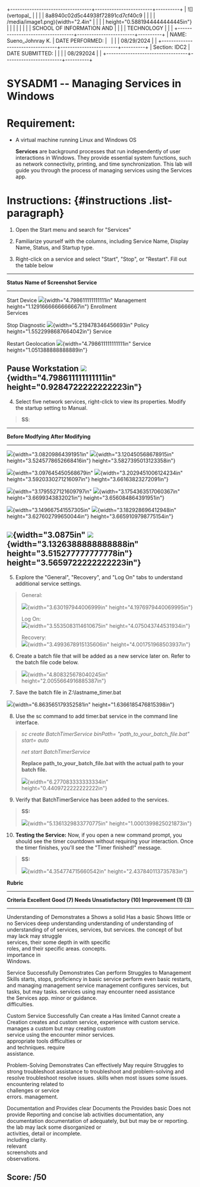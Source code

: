 +----------------------------------+------------------------+----------+
| ![](vertopal_                    |                        |          |
| 8a8940c02d5c44938f72891cd7cf40c9 |                        |          |
| /media/image1.png){width="2.4in" |                        |          |
| height="0.5881944444444445in"}   |                        |          |
|                                  |                        |          |
| SCHOOL OF INFORMATION AND        |                        |          |
| TECHNOLOGY                       |                        |          |
+----------------------------------+------------------------+----------+
| NAME: Sueno_Johnray K.           | DATE PERFORMED:        |          |
|                                  | 08/29/2024             |          |
+----------------------------------+------------------------+----------+
| Section: IDC2                    | DATE SUBMITTED:        |          |
|                                  | 08/292024              |          |
+----------------------------------+------------------------+----------+

# SYSADM1 -- Managing Services in Windows

# Requirement: 

-   A virtual machine running Linux and Windows OS

    **Services** are background processes that run independently of user
    interactions in Windows. They provide essential system functions,
    such as network connectivity, printing, and time synchronization.
    This lab will guide you through the process of managing services
    using the Services app.

# Instructions:  {#instructions .list-paragraph}

1.  Open the Start menu and search for \"Services\"

2.  Familiarize yourself with the columns, including Service Name,
    Display Name, Status, and Startup type.

3.  Right-click on a service and select \"Start\", \"Stop\", or
    \"Restart\". Fill out the table below

  ------------------------------------------------------------------------------------------------------------------------
  **Status**   **Name of     **Screenshot**
               Service**     
  ------------ ------------- ---------------------------------------------------------------------------------------------
  Start        Device        ![](vertopal_8a8940c02d5c44938f72891cd7cf40c9/media/image2.png){width="4.798611111111111in"
               Management    height="1.1291666666666667in"}
               Enrollment    
               Services      

                             

  Stop         Diagnostic    ![](vertopal_8a8940c02d5c44938f72891cd7cf40c9/media/image3.png){width="5.219478346456693in"
               Policy        height="1.5522998687664042in"}
               Service       

  Restart      Geolocation   ![](vertopal_8a8940c02d5c44938f72891cd7cf40c9/media/image4.png){width="4.798611111111111in"
               Service       height="1.051388888888889in"}

  Pause        Workstation   ![](vertopal_8a8940c02d5c44938f72891cd7cf40c9/media/image5.png){width="4.798611111111111in"
                             height="0.9284722222222223in"}
  ------------------------------------------------------------------------------------------------------------------------

4.  Select five network services, right-click to view its properties.
    Modify the startup setting to Manual.

> **SS**:

  -----------------------------------------------------------------------------------------------------------------------------------------------------------------------------------------------
  **Before Modfying**                                                                             **After Modifying**
  ----------------------------------------------------------------------------------------------- -----------------------------------------------------------------------------------------------
  ![](vertopal_8a8940c02d5c44938f72891cd7cf40c9/media/image6.png){width="3.08209864391951in"      ![](vertopal_8a8940c02d5c44938f72891cd7cf40c9/media/image7.png){width="3.120450568678915in"
  height="3.5245778652668416in"}                                                                  height="3.5827395013123358in"}

  ![](vertopal_8a8940c02d5c44938f72891cd7cf40c9/media/image8.png){width="3.097645450568679in"     ![](vertopal_8a8940c02d5c44938f72891cd7cf40c9/media/image9.png){width="3.2029451006124234in"
  height="3.5920330271216097in"}                                                                  height="3.66163823272091in"}

  ![](vertopal_8a8940c02d5c44938f72891cd7cf40c9/media/image10.png){width="3.1795527121609797in"   ![](vertopal_8a8940c02d5c44938f72891cd7cf40c9/media/image11.png){width="3.1754363517060367in"
  height="3.6699343832021in"}                                                                     height="3.656084864391951in"}

  ![](vertopal_8a8940c02d5c44938f72891cd7cf40c9/media/image12.png){width="3.149667541557305in"    ![](vertopal_8a8940c02d5c44938f72891cd7cf40c9/media/image13.png){width="3.182928696412948in"
  height="3.627602799650044in"}                                                                   height="3.6659109798775154in"}

  ![](vertopal_8a8940c02d5c44938f72891cd7cf40c9/media/image14.png){width="3.0875in"               ![](vertopal_8a8940c02d5c44938f72891cd7cf40c9/media/image15.png){width="3.1326388888888888in"
  height="3.515277777777778in"}                                                                   height="3.5659722222222223in"}
  -----------------------------------------------------------------------------------------------------------------------------------------------------------------------------------------------

5.  Explore the \"General\", \"Recovery\", and \"Log On\" tabs to
    understand additional service settings.

> General:
>
> ![](vertopal_8a8940c02d5c44938f72891cd7cf40c9/media/image16.png){width="3.630197944006999in"
> height="4.1976979440069995in"}
>
> Log On:\
> ![](vertopal_8a8940c02d5c44938f72891cd7cf40c9/media/image17.png){width="3.5535083114610675in"
> height="4.075043744531934in"}
>
> Recovery:\
> ![](vertopal_8a8940c02d5c44938f72891cd7cf40c9/media/image18.png){width="3.4993678915135606in"
> height="4.001751968503937in"}

6.  Create a batch file that will be added as a new service later on.
    Refer to the batch file code below.

> ![](vertopal_8a8940c02d5c44938f72891cd7cf40c9/media/image19.png){width="4.808325678040245in"
> height="2.0055664916885387in"}

7.  Save the batch file in Z:\\lastname_timer.bat

![](vertopal_8a8940c02d5c44938f72891cd7cf40c9/media/image20.png){width="6.863565179352581in"
height="1.6366185476815398in"}

8.  Use the sc command to add timer.bat service in the command line
    interface.

> *sc create BatchTimerService binPath= \"path_to_your_batch_file.bat\"
> start= auto*
>
> *net start BatchTimerService*
>
> **Replace path_to_your_batch_file.bat with the actual path to your
> batch file.**
>
> ![](vertopal_8a8940c02d5c44938f72891cd7cf40c9/media/image21.png){width="6.277083333333334in"
> height="0.4409722222222222in"}

9.  Verify that BatchTimerService has been added to the services.

> **SS:**
>
> ![](vertopal_8a8940c02d5c44938f72891cd7cf40c9/media/image22.png){width="5.1361329833770775in"
> height="1.0001399825021873in"}

10. **Testing the Service:** Now, if you open a new command prompt, you
    should see the timer countdown without requiring your interaction.
    Once the timer finishes, you\'ll see the \"Timer finished!\"
    message.

> **SS:**
>
> ![](vertopal_8a8940c02d5c44938f72891cd7cf40c9/media/image23.png){width="4.354774715660542in"
> height="2.437840113735783in"}

**Rubric**

  ---------------------------------------------------------------------------------------
  **Criteria**      **Excellent       **Good (7)**    **Needs          **Unsatisfactory
                    (10)**                            Improvement      (1)**
                                                      (3)**            
  ----------------- ----------------- --------------- ---------------- ------------------
  Understanding of  Demonstrates a    Shows a solid   Has a basic      Shows little or no
  Services          deep              understanding   understanding of understanding of
                    understanding of  of services,    services, but    services.
                    the concept of    but may lack    may struggle     
                    services, their   some depth in   with specific    
                    roles, and their  specific areas. concepts.        
                    importance in                                      
                    Windows.                                           

  Service           Successfully      Demonstrates    Can perform      Struggles to
  Management Skills starts, stops,    proficiency in  basic service    perform even basic
                    restarts, and     managing        management       service management
                    configures        services, but   tasks, but may   tasks.
                    services using    may encounter   need assistance  
                    the Services app. minor           or guidance.     
                                      difficulties.                    

  Custom Service    Successfully      Can create a    Has limited      Cannot create a
  Creation          creates and       custom service, experience with  custom service.
                    manages a custom  but may         creating custom  
                    service using the encounter minor services.        
                    appropriate tools difficulties or                  
                    and techniques.   require                          
                                      assistance.                      

  Problem-Solving   Demonstrates      Can effectively May require      Struggles to
                    strong            troubleshoot    assistance to    troubleshoot and
                    problem-solving   and resolve     troubleshoot     resolve issues.
                    skills when       most issues     some issues.     
                    encountering      related to                       
                    challenges or     service                          
                    errors.           management.                      

  Documentation and Provides clear    Documents the   Provides basic   Does not provide
  Reporting         and concise       lab activities  documentation,   any documentation
                    documentation of  adequately, but but may be       or reporting.
                    the lab           may lack some   disorganized or  
                    activities,       detail or       incomplete.      
                    including         clarity.                         
                    relevant                                           
                    screenshots and                                    
                    observations.                                      

  **Score:**        **/50**                                            
  ---------------------------------------------------------------------------------------
